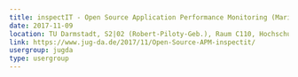 ```yaml
---
title: inspectIT - Open Source Application Performance Monitoring (Mario Mann + Christoph Heger)
date: 2017-11-09
location: TU Darmstadt, S2|02 (Robert-Piloty-Geb.), Raum C110, Hochschulstr. 10, 64289 Darmstadt
link: https://www.jug-da.de/2017/11/Open-Source-APM-inspectit/
usergroup: jugda
type: usergroup
---
```


